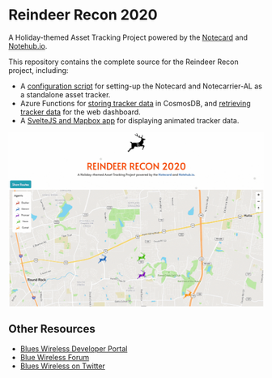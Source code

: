 # Reindeer Recon 2020

A Holiday-themed Asset Tracking Project powered by the [Notecard](https://blues.io) and [Notehub.io](https://notehub.io).

This repository contains the complete source for the Reindeer Recon project, including:

- A [configuration script](config/reindeer-tracker.json) for setting-up the Notecard and Notecarrier-AL as a standalone asset tracker.
- Azure Functions for [storing tracker data](functions/reindeerFunctions/saveReindeerLocation/index.js) in CosmosDB, and [retrieving tracker data](functions/reindeerFunctions/getReindeerLocations/index.js) for the web dashboard.
- A [SvelteJS and Mapbox app](dashboard/) for displaying animated tracker data.

![Animated Gif of Reindeer Dashboard](assets/dashboard.gif)

## Other Resources

- [Blues Wireless Developer Portal](https://dev.blues.io)
- [Blue Wireless Forum](https://discuss.blues.io)
- [Blues Wireless on Twitter](https://twitter.com/blueswireless)